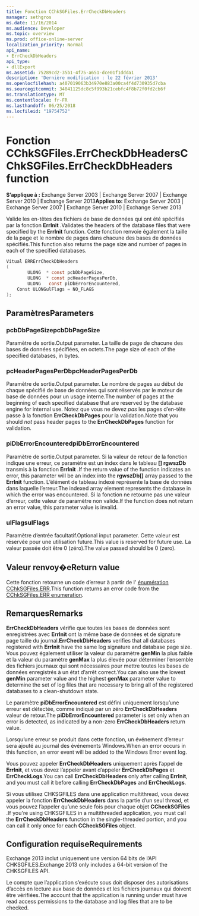 ```yaml
---
title: Fonction CChkSGFiles.ErrCheckDbHeaders
manager: sethgros
ms.date: 11/16/2014
ms.audience: Developer
ms.topic: overview
ms.prod: office-online-server
localization_priority: Normal
api_name:
- ErrCheckDbHeaders
api_type:
- dllExport
ms.assetid: 75289cd2-35b1-4f75-a651-dce01f1ddda1
description: 'Dernière modification : le 22 février 2013'
ms.openlocfilehash: a407019063b34970e883a00ca4f4d730935d7cba
ms.sourcegitcommit: 34041125dc8c5f993b21cebfc4f8b72f0fd2cb6f
ms.translationtype: MT
ms.contentlocale: fr-FR
ms.lasthandoff: 06/25/2018
ms.locfileid: "19754752"
---
```

# <a name="cchksgfileserrcheckdbheaders-function"></a><span data-ttu-id="0744d-103">Fonction CChkSGFiles.ErrCheckDbHeaders</span><span class="sxs-lookup"><span data-stu-id="0744d-103">CChkSGFiles.ErrCheckDbHeaders function</span></span>

<span data-ttu-id="0744d-104">**S’applique à :** Exchange Server 2003 | Exchange Server 2007 | Exchange Server 2010 | Exchange Server 2013</span><span class="sxs-lookup"><span data-stu-id="0744d-104">**Applies to:** Exchange Server 2003 | Exchange Server 2007 | Exchange Server 2010 | Exchange Server 2013</span></span> 
  
<span data-ttu-id="0744d-105">Valide les en-têtes des fichiers de base de données qui ont été spécifiés par la fonction **ErrInit** .</span><span class="sxs-lookup"><span data-stu-id="0744d-105">Validates the headers of the database files that were specified by the **ErrInit** function.</span></span> <span data-ttu-id="0744d-106">Cette fonction renvoie également la taille de la page et le nombre de pages dans chacune des bases de données spécifiés.</span><span class="sxs-lookup"><span data-stu-id="0744d-106">This function also returns the page size and number of pages in each of the specified databases.</span></span> 
  
```cs
Vitual ERRErrCheckDbHeaders  
(
        ULONG  * const pcbDbPageSize,
        ULONG  * const pcHeaderPagesPerDb,
        ULONG   const piDbErrorEncountered,
    Const ULONGulFlags = NO_FLAGS
);

```

## <a name="parameters"></a><span data-ttu-id="0744d-107">Paramètres</span><span class="sxs-lookup"><span data-stu-id="0744d-107">Parameters</span></span>

### <a name="pcbdbpagesize"></a><span data-ttu-id="0744d-108">pcbDbPageSize</span><span class="sxs-lookup"><span data-stu-id="0744d-108">pcbDbPageSize</span></span> 
  
<span data-ttu-id="0744d-109">Paramètre de sortie.</span><span class="sxs-lookup"><span data-stu-id="0744d-109">Output parameter.</span></span> <span data-ttu-id="0744d-110">La taille de page de chacune des bases de données spécifiées, en octets.</span><span class="sxs-lookup"><span data-stu-id="0744d-110">The page size of each of the specified databases, in bytes.</span></span>
    
### <a name="pcheaderpagesperdb"></a><span data-ttu-id="0744d-111">pcHeaderPagesPerDb</span><span class="sxs-lookup"><span data-stu-id="0744d-111">pcHeaderPagesPerDb</span></span> 
  
<span data-ttu-id="0744d-112">Paramètre de sortie.</span><span class="sxs-lookup"><span data-stu-id="0744d-112">Output parameter.</span></span> <span data-ttu-id="0744d-113">Le nombre de pages au début de chaque spécifié de base de données qui sont réservés par le moteur de base de données pour un usage interne.</span><span class="sxs-lookup"><span data-stu-id="0744d-113">The number of pages at the beginning of each specified database that are reserved by the database engine for internal use.</span></span> <span data-ttu-id="0744d-114">Notez que vous ne devez *pas* les pages d’en-tête passe à la fonction **ErrCheckDbPages** pour la validation.</span><span class="sxs-lookup"><span data-stu-id="0744d-114">Note that you should *not* pass header pages to the **ErrCheckDbPages** function for validation.</span></span> 
    
### <a name="pidberrorencountered"></a><span data-ttu-id="0744d-115">piDbErrorEncountered</span><span class="sxs-lookup"><span data-stu-id="0744d-115">piDbErrorEncountered</span></span>
  
<span data-ttu-id="0744d-116">Paramètre de sortie.</span><span class="sxs-lookup"><span data-stu-id="0744d-116">Output parameter.</span></span> <span data-ttu-id="0744d-117">Si la valeur de retour de la fonction indique une erreur, ce paramètre est un index dans le tableau **[] rgwszDb** transmis à la fonction **ErrInit** .</span><span class="sxs-lookup"><span data-stu-id="0744d-117">If the return value of the function indicates an error, this parameter will be an index into the **rgwszDb[]** array passed to the **ErrInit** function.</span></span> <span data-ttu-id="0744d-118">L’élément de tableau indexé représente la base de données dans laquelle l’erreur.</span><span class="sxs-lookup"><span data-stu-id="0744d-118">The indexed array element represents the database in which the error was encountered.</span></span> <span data-ttu-id="0744d-119">Si la fonction ne retourne pas une valeur d’erreur, cette valeur de paramètre non valide.</span><span class="sxs-lookup"><span data-stu-id="0744d-119">If the function does not return an error value, this parameter value is invalid.</span></span> 
    
### <a name="ulflags"></a><span data-ttu-id="0744d-120">ulFlags</span><span class="sxs-lookup"><span data-stu-id="0744d-120">ulFlags</span></span> 
  
<span data-ttu-id="0744d-121">Paramètre d’entrée facultatif.</span><span class="sxs-lookup"><span data-stu-id="0744d-121">Optional input parameter.</span></span> <span data-ttu-id="0744d-122">Cette valeur est réservée pour une utilisation future.</span><span class="sxs-lookup"><span data-stu-id="0744d-122">This value is reserved for future use.</span></span> <span data-ttu-id="0744d-123">La valeur passée doit être 0 (zéro).</span><span class="sxs-lookup"><span data-stu-id="0744d-123">The value passed should be 0 (zero).</span></span>
    
## <a name="return-value"></a><span data-ttu-id="0744d-124">Valeur renvoy�e</span><span class="sxs-lookup"><span data-stu-id="0744d-124">Return value</span></span>

<span data-ttu-id="0744d-125">Cette fonction retourne un code d’erreur à partir de l' [énumération CChkSGFiles.ERR](cchksgfiles-err-enumeration.md).</span><span class="sxs-lookup"><span data-stu-id="0744d-125">This function returns an error code from the [CChkSGFiles.ERR enumeration](cchksgfiles-err-enumeration.md).</span></span>
  
## <a name="remarks"></a><span data-ttu-id="0744d-126">Remarques</span><span class="sxs-lookup"><span data-stu-id="0744d-126">Remarks</span></span>

<span data-ttu-id="0744d-127">**ErrCheckDbHeaders** vérifie que toutes les bases de données sont enregistrées avec **ErrInit** ont la même base de données et de signature page taille du journal.</span><span class="sxs-lookup"><span data-stu-id="0744d-127">**ErrCheckDbHeaders** verifies that all databases registered with **ErrInit** have the same log signature and database page size.</span></span> <span data-ttu-id="0744d-128">Vous pouvez également utiliser la valeur du paramètre **genMin** la plus faible et la valeur du paramètre **genMax** la plus élevée pour déterminer l’ensemble des fichiers journaux qui sont nécessaires pour mettre toutes les bases de données enregistrés à un état d’arrêt correct.</span><span class="sxs-lookup"><span data-stu-id="0744d-128">You can also use the lowest **genMin** parameter value and the highest **genMax** parameter value to determine the set of log files that are necessary to bring all of the registered databases to a clean-shutdown state.</span></span> 
  
<span data-ttu-id="0744d-129">Le paramètre **piDbErrorEncountered** est défini uniquement lorsqu’une erreur est détectée, comme indiqué par un zéro **ErrCheckDbHeaders** valeur de retour.</span><span class="sxs-lookup"><span data-stu-id="0744d-129">The **piDbErrorEncountered** parameter is set only when an error is detected, as indicated by a non-zero **ErrCheckDbHeaders** return value.</span></span> 
  
<span data-ttu-id="0744d-130">Lorsqu’une erreur se produit dans cette fonction, un événement d’erreur sera ajouté au journal des événements Windows.</span><span class="sxs-lookup"><span data-stu-id="0744d-130">When an error occurs in this function, an error event will be added to the Windows Error event log.</span></span>
  
<span data-ttu-id="0744d-131">Vous pouvez appeler **ErrCheckDbHeaders** uniquement après l’appel de **ErrInit**, et vous devez l’appeler avant d’appeler **ErrCheckDbPages** et **ErrCheckLogs**.</span><span class="sxs-lookup"><span data-stu-id="0744d-131">You can call **ErrCheckDbHeaders** only after calling **ErrInit**, and you must call it before calling **ErrCheckDbPages** and **ErrCheckLogs**.</span></span>
  
<span data-ttu-id="0744d-132">Si vous utilisez CHKSGFILES dans une application multithread, vous devez appeler la fonction **ErrCheckDbHeaders** dans la partie d’un seul thread, et vous pouvez l’appeler qu’une seule fois pour chaque objet **CCheckSGFiles** .</span><span class="sxs-lookup"><span data-stu-id="0744d-132">If you're using CHKSGFILES in a multithreaded application, you must call the **ErrCheckDbHeaders** function in the single-threaded portion, and you can call it only once for each **CCheckSGFiles** object.</span></span> 
  
## <a name="requirements"></a><span data-ttu-id="0744d-133">Configuration requise</span><span class="sxs-lookup"><span data-stu-id="0744d-133">Requirements</span></span>

<span data-ttu-id="0744d-134">Exchange 2013 inclut uniquement une version 64 bits de l’API CHKSGFILES.</span><span class="sxs-lookup"><span data-stu-id="0744d-134">Exchange 2013 only includes a 64-bit version of the CHKSGFILES API.</span></span>
  
<span data-ttu-id="0744d-135">Le compte que l’application s’exécute sous doit disposer des autorisations d’accès en lecture aux base de données et les fichiers journaux qui doivent être vérifiées.</span><span class="sxs-lookup"><span data-stu-id="0744d-135">The account that the application is running under must have read access permissions to the database and log files that are to be checked.</span></span>
  


